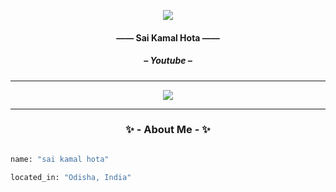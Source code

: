 <p align="center" style="font-style: MM Indento Italic;">
  <img src="https://capsule-render.vercel.app/api?text=Hey,%20Its%20Sai&animation=fadeIn&type=waving&height=100&color=gradient&section=header" />
  <h4 align="center">—— Sai Kamal Hota ——</h4>
  <h5 align="center">– Youtube –</h5>
</p>
    
- - - -

<div align="center">
  <a href="https://www.youtube.com/channel/UC48_jEvOzZSiKnSR4PjS_HQ/">
  <img src="https://img.shields.io/badge/YouTube-FF0000?style=for-the-badge&logo=YOUTUBE&logoColor=white">
  </a>
</div>

- - - -

<h3 align="center">✨ - About Me - ✨</h3>


```sh

name: "sai kamal hota"

located_in: "Odisha, India"

```

